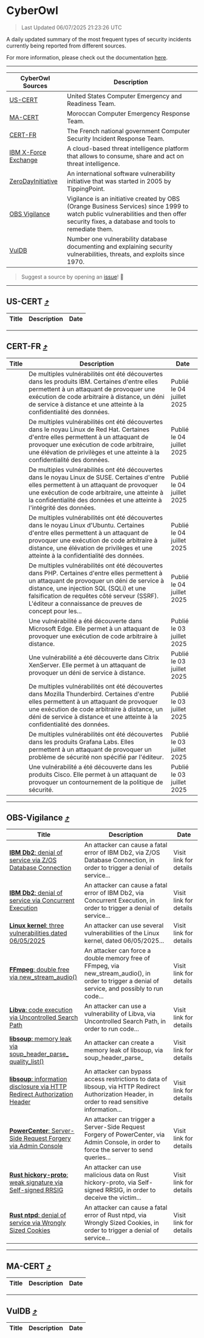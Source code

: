 
 <div id='top'></div>

# CyberOwl

 > Last Updated 06/07/2025 21:23:26 UTC
 
 A daily updated summary of the most frequent types of security incidents currently being reported from different sources.
 
 For more information, please check out the documentation [here](./docs/README.md).
 
 ---
 |CyberOwl Sources|Description|
 |---|---|
 |[US-CERT](#us-cert-arrow_heading_up)|United States Computer Emergency and Readiness Team.|
 |[MA-CERT](#ma-cert-arrow_heading_up)|Moroccan Computer Emergency Response Team.|
 |[CERT-FR](#cert-fr-arrow_heading_up)|The French national government Computer Security Incident Response Team.|
 |[IBM X-Force Exchange](#ibmcloud-arrow_heading_up)|A cloud-based threat intelligence platform that allows to consume, share and act on threat intelligence.|
 |[ZeroDayInitiative](#zerodayinitiative-arrow_heading_up)|An international software vulnerability initiative that was started in 2005 by TippingPoint.|
 |[OBS Vigilance](#obs-vigilance-arrow_heading_up)|Vigilance is an initiative created by OBS (Orange Business Services) since 1999 to watch public vulnerabilities and then offer security fixes, a database and tools to remediate them.|
 |[VulDB](#vuldb-arrow_heading_up)|Number one vulnerability database documenting and explaining security vulnerabilities, threats, and exploits since 1970.|
 
 > Suggest a source by opening an [issue](https://github.com/karimhabush/cyberowl/issues)! :raised_hands:
 ---

## US-CERT [:arrow_heading_up:](#cyberowl)

 |Title|Description|Date|
 |---|---|---|
 
 ---

## CERT-FR [:arrow_heading_up:](#cyberowl)

 |Title|Description|Date|
 |---|---|---|
 |[](https://www.cert.ssi.gouv.fr/avis/CERTFR-2025-AVI-0562/)|De multiples vulnérabilités ont été découvertes dans les produits IBM. Certaines d'entre elles permettent à un attaquant de provoquer une exécution de code arbitraire à distance, un déni de service à distance et une atteinte à la confidentialité des données.|Publié le 04 juillet 2025|
 |[](https://www.cert.ssi.gouv.fr/avis/CERTFR-2025-AVI-0561/)|De multiples vulnérabilités ont été découvertes dans le noyau Linux de Red Hat. Certaines d'entre elles permettent à un attaquant de provoquer une exécution de code arbitraire, une élévation de privilèges et une atteinte à la confidentialité des données.|Publié le 04 juillet 2025|
 |[](https://www.cert.ssi.gouv.fr/avis/CERTFR-2025-AVI-0560/)|De multiples vulnérabilités ont été découvertes dans le noyau Linux de SUSE. Certaines d'entre elles permettent à un attaquant de provoquer une exécution de code arbitraire, une atteinte à la confidentialité des données et une atteinte à l'intégrité des données.|Publié le 04 juillet 2025|
 |[](https://www.cert.ssi.gouv.fr/avis/CERTFR-2025-AVI-0559/)|De multiples vulnérabilités ont été découvertes dans le noyau Linux d'Ubuntu. Certaines d'entre elles permettent à un attaquant de provoquer une exécution de code arbitraire à distance, une élévation de privilèges et une atteinte à la confidentialité des données.|Publié le 04 juillet 2025|
 |[](https://www.cert.ssi.gouv.fr/avis/CERTFR-2025-AVI-0558/)|De multiples vulnérabilités ont été découvertes dans PHP. Certaines d'entre elles permettent à un attaquant de provoquer un déni de service à distance, une injection SQL (SQLi) et une falsification de requêtes côté serveur (SSRF). L'éditeur a connaissance de preuves de concept pour les...|Publié le 04 juillet 2025|
 |[](https://www.cert.ssi.gouv.fr/avis/CERTFR-2025-AVI-0557/)|Une vulnérabilité a été découverte dans Microsoft Edge. Elle permet à un attaquant de provoquer une exécution de code arbitraire à distance.|Publié le 03 juillet 2025|
 |[](https://www.cert.ssi.gouv.fr/avis/CERTFR-2025-AVI-0556/)|Une vulnérabilité a été découverte dans Citrix XenServer. Elle permet à un attaquant de provoquer un déni de service à distance.|Publié le 03 juillet 2025|
 |[](https://www.cert.ssi.gouv.fr/avis/CERTFR-2025-AVI-0555/)|De multiples vulnérabilités ont été découvertes dans Mozilla Thunderbird. Certaines d'entre elles permettent à un attaquant de provoquer une exécution de code arbitraire à distance, un déni de service à distance et une atteinte à la confidentialité des données.|Publié le 03 juillet 2025|
 |[](https://www.cert.ssi.gouv.fr/avis/CERTFR-2025-AVI-0554/)|De multiples vulnérabilités ont été découvertes dans les produits Grafana Labs. Elles permettent à un attaquant de provoquer un problème de sécurité non spécifié par l'éditeur.|Publié le 03 juillet 2025|
 |[](https://www.cert.ssi.gouv.fr/avis/CERTFR-2025-AVI-0553/)|Une vulnérabilité a été découverte dans les produits Cisco. Elle permet à un attaquant de provoquer un contournement de la politique de sécurité.|Publié le 03 juillet 2025|
 
 ---

## OBS-Vigilance [:arrow_heading_up:](#cyberowl)

 |Title|Description|Date|
 |---|---|---|
 |[<a href="https://vigilance.fr/vulnerability/IBM-Db2-denial-of-service-via-Z-OS-Database-Connection-47038" class="noirorange"><b>IBM Db2</b>: denial of service via Z/OS Database Connection</a>](https://vigilance.fr/vulnerability/IBM-Db2-denial-of-service-via-Z-OS-Database-Connection-47038)|An attacker can cause a fatal error of IBM Db2, via Z/OS Database Connection, in order to trigger a denial of service...|Visit link for details|
 |[<a href="https://vigilance.fr/vulnerability/IBM-Db2-denial-of-service-via-Concurrent-Execution-47037" class="noirorange"><b>IBM Db2</b>: denial of service via Concurrent Execution</a>](https://vigilance.fr/vulnerability/IBM-Db2-denial-of-service-via-Concurrent-Execution-47037)|An attacker can cause a fatal error of IBM Db2, via Concurrent Execution, in order to trigger a denial of service...|Visit link for details|
 |[<a href="https://vigilance.fr/vulnerability/Linux-kernel-three-vulnerabilities-dated-06-05-2025-47035" class="noirorange"><b>Linux kernel</b>: three vulnerabilities dated 06/05/2025</a>](https://vigilance.fr/vulnerability/Linux-kernel-three-vulnerabilities-dated-06-05-2025-47035)|An attacker can use several vulnerabilities of the Linux kernel, dated 06/05/2025...|Visit link for details|
 |[<a href="https://vigilance.fr/vulnerability/FFmpeg-double-free-via-new-stream-audio-47034" class="noirorange"><b>FFmpeg</b>: double free via new_stream_audio()</a>](https://vigilance.fr/vulnerability/FFmpeg-double-free-via-new-stream-audio-47034)|An attacker can force a double memory free of FFmpeg, via new_stream_audio(), in order to trigger a denial of service, and possibly to run code...|Visit link for details|
 |[<a href="https://vigilance.fr/vulnerability/Libva-code-execution-via-Uncontrolled-Search-Path-47033" class="noirorange"><b>Libva</b>: code execution via Uncontrolled Search Path</a>](https://vigilance.fr/vulnerability/Libva-code-execution-via-Uncontrolled-Search-Path-47033)|An attacker can use a vulnerability of Libva, via Uncontrolled Search Path, in order to run code...|Visit link for details|
 |[<a href="https://vigilance.fr/vulnerability/libsoup-memory-leak-via-soup-header-parse-quality-list-47030" class="noirorange"><b>libsoup</b>: memory leak via soup_header_parse_<wbr>quality_list()</wbr></a>](https://vigilance.fr/vulnerability/libsoup-memory-leak-via-soup-header-parse-quality-list-47030)|An attacker can create a memory leak of libsoup, via soup_header_parse_|Visit link for details|
 |[<a href="https://vigilance.fr/vulnerability/libsoup-information-disclosure-via-HTTP-Redirect-Authorization-Header-47029" class="noirorange"><b>libsoup</b>: information disclosure via HTTP Redirect Authorization Header</a>](https://vigilance.fr/vulnerability/libsoup-information-disclosure-via-HTTP-Redirect-Authorization-Header-47029)|An attacker can bypass access restrictions to data of libsoup, via HTTP Redirect Authorization Header, in order to read sensitive information...|Visit link for details|
 |[<a href="https://vigilance.fr/vulnerability/PowerCenter-Server-Side-Request-Forgery-via-Admin-Console-47027" class="noirorange"><b>PowerCenter</b>: Server-Side Request Forgery via Admin Console</a>](https://vigilance.fr/vulnerability/PowerCenter-Server-Side-Request-Forgery-via-Admin-Console-47027)|An attacker can trigger a Server-Side Request Forgery of PowerCenter, via Admin Console, in order to force the server to send queries...|Visit link for details|
 |[<a href="https://vigilance.fr/vulnerability/Rust-hickory-proto-weak-signature-via-Self-signed-RRSIG-47026" class="noirorange"><b>Rust hickory-proto</b>: weak signature via Self-signed RRSIG</a>](https://vigilance.fr/vulnerability/Rust-hickory-proto-weak-signature-via-Self-signed-RRSIG-47026)|An attacker can use malicious data on Rust hickory-proto, via Self-signed RRSIG, in order to deceive the victim...|Visit link for details|
 |[<a href="https://vigilance.fr/vulnerability/Rust-ntpd-denial-of-service-via-Wrongly-Sized-Cookies-47025" class="noirorange"><b>Rust ntpd</b>: denial of service via Wrongly Sized Cookies</a>](https://vigilance.fr/vulnerability/Rust-ntpd-denial-of-service-via-Wrongly-Sized-Cookies-47025)|An attacker can cause a fatal error of Rust ntpd, via Wrongly Sized Cookies, in order to trigger a denial of service...|Visit link for details|
 
 ---

## MA-CERT [:arrow_heading_up:](#cyberowl)

 |Title|Description|Date|
 |---|---|---|
 
 ---

## VulDB [:arrow_heading_up:](#cyberowl)

 |Title|Description|Date|
 |---|---|---|
 